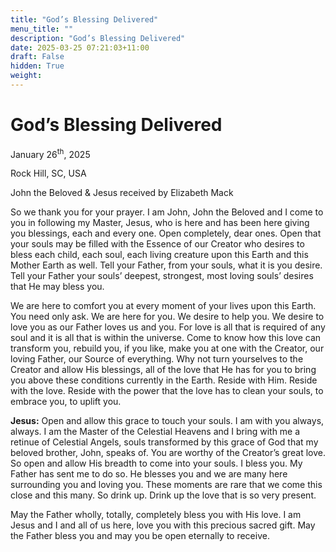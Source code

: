 ```yaml
---
title: "God’s Blessing Delivered"
menu_title: ""
description: "God’s Blessing Delivered"
date: 2025-03-25 07:21:03+11:00
draft: False
hidden: True
weight:
---
```

# God’s Blessing Delivered

January 26<sup>th</sup>, 2025

Rock Hill, SC, USA

John the Beloved & Jesus received by Elizabeth Mack

So we thank you for your prayer. I am John, John the Beloved and I come to you in following my Master, Jesus, who is here and has been here giving you blessings, each and every one. Open completely, dear ones. Open that your souls may be filled with the Essence of our Creator who desires to bless each child, each soul, each living creature upon this Earth and this Mother Earth as well. Tell your Father, from your souls, what it is you desire. Tell your Father your souls’ deepest, strongest, most loving souls’ desires that He may bless you.

We are here to comfort you at every moment of your lives upon this Earth. You need only ask. We are here for you. We desire to help you. We desire to love you as our Father loves us and you. For love is all that is required of any soul and it is all that is within the universe. Come to know how this love can transform you, rebuild you, if you like, make you at one with the Creator, our loving Father, our Source of everything. Why not turn yourselves to the Creator and allow His blessings, all of the love that He has for you to bring you above these conditions currently in the Earth. Reside with Him. Reside with the love. Reside with the power that the love has to clean your souls, to embrace you, to uplift you.

**Jesus:** Open and allow this grace to touch your souls. I am with you always, always. I am the Master of the Celestial Heavens and I bring with me a retinue of Celestial Angels, souls transformed by this grace of God that my beloved brother, John, speaks of. You are worthy of the Creator’s great love. So open and allow His breadth to come into your souls. I bless you. My Father has sent me to do so. He blesses you and we are many here surrounding you and loving you. These moments are rare that we come this close and this many. So drink up. Drink up the love that is so very present.

May the Father wholly, totally, completely bless you with His love. I am Jesus and I and all of us here, love you with this precious sacred gift. May the Father bless you and may you be open eternally to receive.
